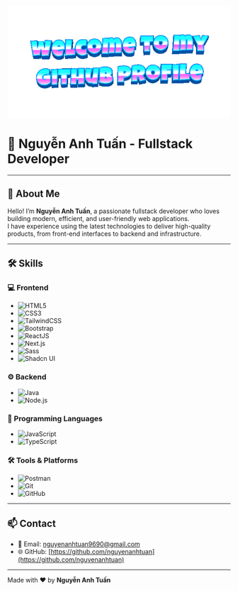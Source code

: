 <p align="center">
  <img src="welcome-header.gif" alt="Animated Header" width="800"/>
</p>

# 👋 Nguyễn Anh Tuấn - Fullstack Developer

---

## 🌟 About Me

Hello! I’m **Nguyễn Anh Tuấn**, a passionate fullstack developer who loves building modern, efficient, and user-friendly web applications.  
I have experience using the latest technologies to deliver high-quality products, from front-end interfaces to backend and infrastructure.

---

## 🛠️ Skills

### 💻 Frontend
- ![HTML5](https://img.shields.io/badge/HTML5-E34F26?style=for-the-badge&logo=html5&logoColor=white)  
- ![CSS3](https://img.shields.io/badge/CSS3-1572B6?style=for-the-badge&logo=css3&logoColor=white)  
- ![TailwindCSS](https://img.shields.io/badge/Tailwind_CSS-06B6D4?style=for-the-badge&logo=tailwind-css&logoColor=white)  
- ![Bootstrap](https://img.shields.io/badge/Bootstrap-7952B3?style=for-the-badge&logo=bootstrap&logoColor=white)  
- ![ReactJS](https://img.shields.io/badge/React-20232A?style=for-the-badge&logo=react&logoColor=61DAFB)  
- ![Next.js](https://img.shields.io/badge/Next.js-000000?style=for-the-badge&logo=next.js&logoColor=white)  
- ![Sass](https://img.shields.io/badge/Sass-CC6699?style=for-the-badge&logo=sass&logoColor=white)  
- ![Shadcn UI](https://img.shields.io/badge/Shadcn_UI-000000?style=for-the-badge&logo=tailwind-css&logoColor=white)

### ⚙️ Backend
- ![Java](https://img.shields.io/badge/Java-007396?style=for-the-badge&logo=java&logoColor=white)  
- ![Node.js](https://img.shields.io/badge/Node.js-339933?style=for-the-badge&logo=node.js&logoColor=white)

### 📝 Programming Languages
- ![JavaScript](https://img.shields.io/badge/JavaScript-F7DF1E?style=for-the-badge&logo=javascript&logoColor=black)  
- ![TypeScript](https://img.shields.io/badge/TypeScript-3178C6?style=for-the-badge&logo=typescript&logoColor=white)

### 🛠️ Tools & Platforms
- ![Postman](https://img.shields.io/badge/Postman-FF6C37?style=for-the-badge&logo=postman&logoColor=white)  
- ![Git](https://img.shields.io/badge/Git-F05032?style=for-the-badge&logo=git&logoColor=white)  
- ![GitHub](https://img.shields.io/badge/GitHub-181717?style=for-the-badge&logo=github&logoColor=white)

---

## 📫 Contact

- 📧 Email: [nguyenanhtuan9690@gmail.com](mailto:nguyenanhtuan9690@gmail.com)  
- 🌐 GitHub: [https://github.com/nguyenanhtuan](https://github.com/nguyenanhtuan)

---

Made with ❤️ by **Nguyễn Anh Tuấn**

